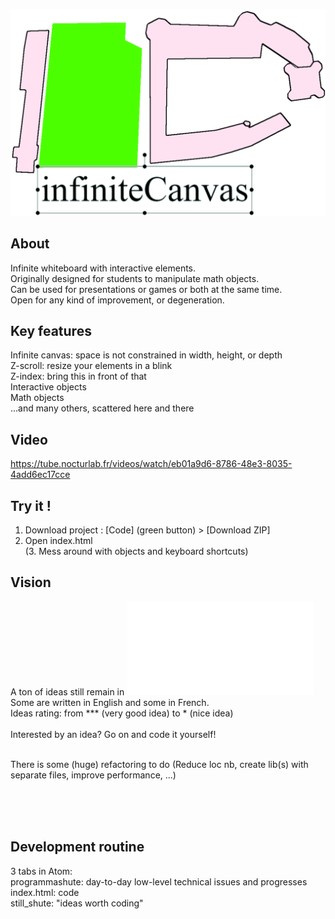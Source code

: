 ![Logo](./ic_better_logo2.png)

## About
Infinite whiteboard with interactive elements.   
Originally designed for students to manipulate math objects.  
Can be used for presentations or games or both at the same time.  
Open for any kind of improvement, or degeneration.  

## Key features
Infinite canvas: space is not constrained in width, height, or depth    
Z-scroll: resize your elements in a blink   
Z-index: bring this in front of that    
Interactive objects     
Math objects    
...and many others, scattered here and there    

## Video
https://tube.nocturlab.fr/videos/watch/eb01a9d6-8786-48e3-8035-4add6ec17cce

## Try it !
1. Download project : [Code] (green button) > [Download ZIP]  
2. Open index.html  
(3. Mess around with objects and keyboard shortcuts)

## Vision
A ton of ideas still remain in ![still_shute](./still_shute.txt)    
Some are written in English and some in French.     
Ideas rating: from *** (very good idea) to * (nice idea)  
<br/> Interested by an idea? Go on and code it yourself!

<br/>There is some (huge) refactoring to do (Reduce loc nb, create lib(s) with separate files, improve performance, ...)
 
<br/>
<br/>   
<br/>   

## Development routine
3 tabs in Atom:   
programmashute: day-to-day low-level technical issues and progresses  
index.html:     code  
still_shute:    "ideas worth coding"  
